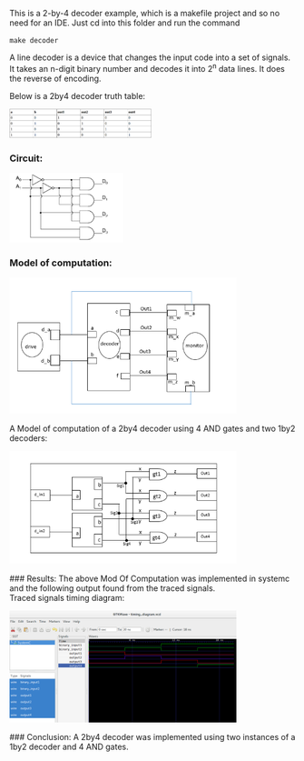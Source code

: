 This is a 2-by-4 decoder example, which is a makefile project and so no need for an IDE.
Just cd into this folder and run the command

    make decoder


A line decoder is a device that changes the input code into a set of signals.<br>
It takes an n-digit binary number and decodes it into 2<sup>n</sup> data lines.
It does the reverse of encoding. <br>

Below is a 2by4 decoder truth table:
<p align="left">
  <img src="images/truth_table.png" width="250"/>
</p>

### Circuit:
<p align="left">
  <img src="images/Circuit.png" width="200"/>
</p>

### Model of computation:
<p align="left">
  <img src="images/MoC.png" width="400"/>
</p>
A Model of computation of a 2by4 decoder using 4 AND gates and two 1by2 decoders:
<p align="left">
  <img src="images/moc.png" width="400"/>
</p>
### Results:
The above Mod Of Computation was implemented in systemc and the following output found from the traced signals.<br>
Traced signals timing diagram:
<p align="left">
  <img src="images/timing_diagram2.png" width="400"/>
<p>
### Conclusion:
A 2by4 decoder was implemented using two instances of a 1by2 decoder and 4 AND gates.
